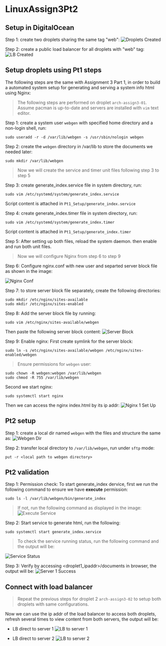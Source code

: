 # LinuxAssign3Pt2

## Setup in DigitalOcean

Step 1: create two droplets sharing the same tag "web":
![Droplets Created](images/two_droplets.png)

Step 2: create a public load balancer for all droplets with "web" tag:
![LB Created](images/lb.png)

## Setup droplets using Pt1 steps

The following steps are the same with Assignment 3 Part 1, in order to build a automated system setup for generating and serving a system info html using Nginx:

> The following steps are performed on droplet `arch-assign3-01`. Assume pacman is up-to-date and servers are installed with `vim` text editor.

Step 1: create a system user `webgen` with specified home directory and a non-login shell, run:

```
sudo useradd -r -d /var/lib/webgen -s /usr/sbin/nologin webgen
```

Step 2: create the `webgen` directory in /var/lib to store the documents we needed later:

```
sudo mkdir /var/lib/webgen
```

> Now we will create the service and timer unit files following step 3 to step 5

Step 3: create generate_index.service file in system directory, run:

```
sudo vim /etc/systemd/system/generate_index.service
```

Script content is attached in `Pt1_Setup/generate_index.service`

Step 4: create generate_index.timer file in system directory, run:

```
sudo vim /etc/systemd/system/generate_index.timer
```

Script content is attached in `Pt1_Setup/generate_index.timer`

Step 5: After setting up both files, reload the system daemon. then enable and run both unit files.

> Now we will configure Nginx from step 6 to step 9

Step 6: Configure nginx.conf with new user and separted server block file as shown in the image:

![Nginx Conf](images/nginx_conf.png)

Step 7: to store server block file separately, create the following directories:

```
sudo mkdir /etc/nginx/sites-available
sudo mkdir /etc/nginx/sites-enabled
```

Step 8: Add the server block file by running:

```
sudo vim /etc/nginx/sites-available/webgen
```

Then paste the following server block content:
![Server Block](images/server_block.png)

Step 9: Enable nginx:
First create symlink for the server block:

```
sudo ln -s /etc/nginx/sites-available/webgen /etc/nginx/sites-enabled/webgen
```

> Ensure permissions for `webgen` user:

```
sudo chown -R webgen:webgen /var/lib/webgen
sudo chmod -R 755 /var/lib/webgen
```

Second we start nginx:

```
sudo systemctl start nginx
```

Then we can access the nginx index.html by its ip addr:
![Nginx 1 Set Up](images/server1_setup.png)

## Pt2 setup

Step 1: create a local dir named `webgen` with the files and structure the same as:
![Webgen Dir](images/webgen_dir.png)

Step 2: transfer local directory to `/var/lib/webgen`, run under `sftp` mode:

```
put -r <local path to webgen directory>
```

## Pt2 validation

Step 1: Permission check:
To start generate_index dervice, first we run the following command to ensure we have **execute** permission:

```
sudo ls -l /var/lib/webgen/bin/generate_index
```

> If not, run the following command as displayed in the image:
> ![Execute Service](images/exe_service.png)

Step 2: Start service to generate html, run the following:

```
sudo systemctl start generate_index.service
```

> To check the service running status, run the following command and the output will be:

![Service Status](images/service_status.png)

Step 3: Verify by accessing <droplet1_ipaddr>/documents in browser, the output will be:
![Server 1 Success](images/server1_success.png)

## Connect with load balancer

> Repeat the previous steps for droplet 2 `arch-assign3-02` to setup both droplets with same configurations.

Now we can use the ip addr of the load balancer to access both droplets, refresh several times to view content from both servers, the output will be:

- LB direct to server 1
  ![LB to server 1](images/lb1.png)

- LB direct to server 2
  ![LB to server 2](images/lb2.png)
